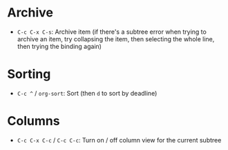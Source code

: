 # Archive

- `C-c C-x C-s`: Archive item (if there's a subtree error when trying to archive an item, try collapsing the item, then selecting the whole line, then trying the binding again)

# Sorting

- `C-c ^` / `org-sort`: Sort (then `d` to sort by deadline)

# Columns

- `C-c C-x C-c` / `C-c C-c`: Turn on / off column view for the current subtree
